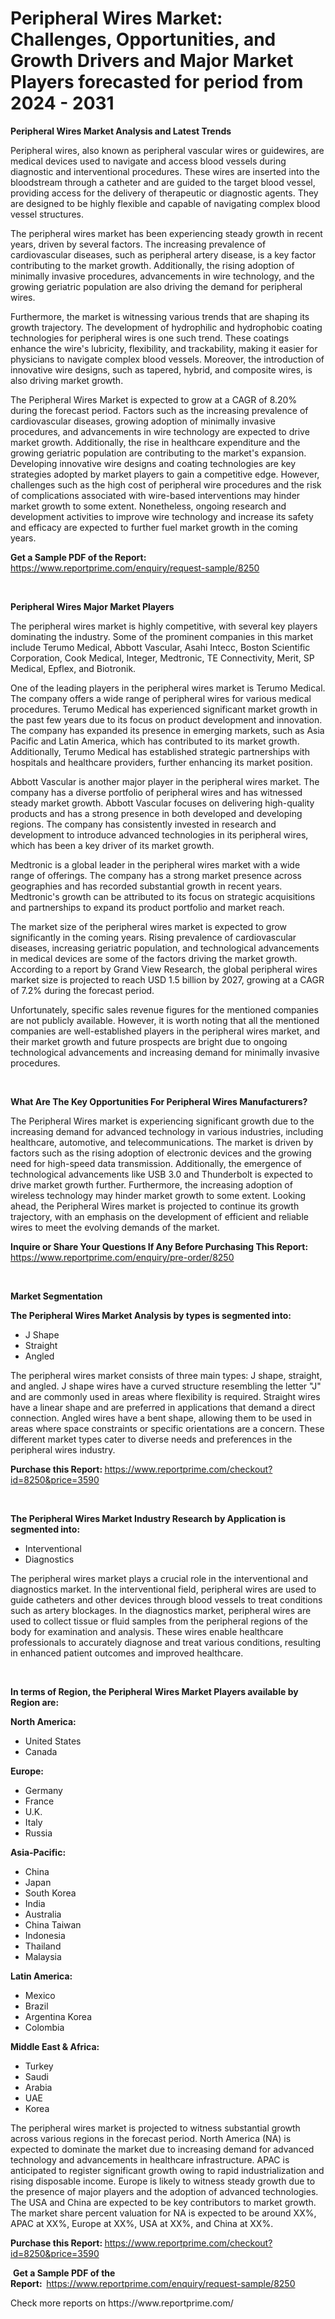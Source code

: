 <p><h1>Peripheral Wires Market: Challenges, Opportunities, and Growth Drivers and Major Market Players forecasted for period from 2024 - 2031</h1></p><p><strong>Peripheral Wires Market Analysis and Latest Trends</strong></p>
<p><p>Peripheral wires, also known as peripheral vascular wires or guidewires, are medical devices used to navigate and access blood vessels during diagnostic and interventional procedures. These wires are inserted into the bloodstream through a catheter and are guided to the target blood vessel, providing access for the delivery of therapeutic or diagnostic agents. They are designed to be highly flexible and capable of navigating complex blood vessel structures.</p><p>The peripheral wires market has been experiencing steady growth in recent years, driven by several factors. The increasing prevalence of cardiovascular diseases, such as peripheral artery disease, is a key factor contributing to the market growth. Additionally, the rising adoption of minimally invasive procedures, advancements in wire technology, and the growing geriatric population are also driving the demand for peripheral wires.</p><p>Furthermore, the market is witnessing various trends that are shaping its growth trajectory. The development of hydrophilic and hydrophobic coating technologies for peripheral wires is one such trend. These coatings enhance the wire's lubricity, flexibility, and trackability, making it easier for physicians to navigate complex blood vessels. Moreover, the introduction of innovative wire designs, such as tapered, hybrid, and composite wires, is also driving market growth.</p><p>The Peripheral Wires Market is expected to grow at a CAGR of 8.20% during the forecast period. Factors such as the increasing prevalence of cardiovascular diseases, growing adoption of minimally invasive procedures, and advancements in wire technology are expected to drive market growth. Additionally, the rise in healthcare expenditure and the growing geriatric population are contributing to the market's expansion. Developing innovative wire designs and coating technologies are key strategies adopted by market players to gain a competitive edge. However, challenges such as the high cost of peripheral wire procedures and the risk of complications associated with wire-based interventions may hinder market growth to some extent. Nonetheless, ongoing research and development activities to improve wire technology and increase its safety and efficacy are expected to further fuel market growth in the coming years.</p></p>
<p><strong>Get a Sample PDF of the Report:&nbsp;</strong> <a href="https://www.reportprime.com/enquiry/request-sample/8250">https://www.reportprime.com/enquiry/request-sample/8250</a></p>
<p>&nbsp;</p>
<p><strong>Peripheral Wires Major Market Players</strong></p>
<p><p>The peripheral wires market is highly competitive, with several key players dominating the industry. Some of the prominent companies in this market include Terumo Medical, Abbott Vascular, Asahi Intecc, Boston Scientific Corporation, Cook Medical, Integer, Medtronic, TE Connectivity, Merit, SP Medical, Epflex, and Biotronik.</p><p>One of the leading players in the peripheral wires market is Terumo Medical. The company offers a wide range of peripheral wires for various medical procedures. Terumo Medical has experienced significant market growth in the past few years due to its focus on product development and innovation. The company has expanded its presence in emerging markets, such as Asia Pacific and Latin America, which has contributed to its market growth. Additionally, Terumo Medical has established strategic partnerships with hospitals and healthcare providers, further enhancing its market position.</p><p>Abbott Vascular is another major player in the peripheral wires market. The company has a diverse portfolio of peripheral wires and has witnessed steady market growth. Abbott Vascular focuses on delivering high-quality products and has a strong presence in both developed and developing regions. The company has consistently invested in research and development to introduce advanced technologies in its peripheral wires, which has been a key driver of its market growth.</p><p>Medtronic is a global leader in the peripheral wires market with a wide range of offerings. The company has a strong market presence across geographies and has recorded substantial growth in recent years. Medtronic's growth can be attributed to its focus on strategic acquisitions and partnerships to expand its product portfolio and market reach.</p><p>The market size of the peripheral wires market is expected to grow significantly in the coming years. Rising prevalence of cardiovascular diseases, increasing geriatric population, and technological advancements in medical devices are some of the factors driving the market growth. According to a report by Grand View Research, the global peripheral wires market size is projected to reach USD 1.5 billion by 2027, growing at a CAGR of 7.2% during the forecast period.</p><p>Unfortunately, specific sales revenue figures for the mentioned companies are not publicly available. However, it is worth noting that all the mentioned companies are well-established players in the peripheral wires market, and their market growth and future prospects are bright due to ongoing technological advancements and increasing demand for minimally invasive procedures.</p></p>
<p>&nbsp;</p>
<p><strong>What Are The Key Opportunities For Peripheral Wires Manufacturers?</strong></p>
<p><p>The Peripheral Wires market is experiencing significant growth due to the increasing demand for advanced technology in various industries, including healthcare, automotive, and telecommunications. The market is driven by factors such as the rising adoption of electronic devices and the growing need for high-speed data transmission. Additionally, the emergence of technological advancements like USB 3.0 and Thunderbolt is expected to drive market growth further. Furthermore, the increasing adoption of wireless technology may hinder market growth to some extent. Looking ahead, the Peripheral Wires market is projected to continue its growth trajectory, with an emphasis on the development of efficient and reliable wires to meet the evolving demands of the market.</p></p>
<p><strong>Inquire or Share Your Questions If Any Before Purchasing This Report:</strong> <a href="https://www.reportprime.com/enquiry/pre-order/8250">https://www.reportprime.com/enquiry/pre-order/8250</a></p>
<p>&nbsp;</p>
<p><strong>Market Segmentation</strong></p>
<p><strong>The Peripheral Wires Market Analysis by types is segmented into:</strong></p>
<p><ul><li>J Shape</li><li>Straight</li><li>Angled</li></ul></p>
<p><p>The peripheral wires market consists of three main types: J shape, straight, and angled. J shape wires have a curved structure resembling the letter "J" and are commonly used in areas where flexibility is required. Straight wires have a linear shape and are preferred in applications that demand a direct connection. Angled wires have a bent shape, allowing them to be used in areas where space constraints or specific orientations are a concern. These different market types cater to diverse needs and preferences in the peripheral wires industry.</p></p>
<p><strong>Purchase this Report:&nbsp;</strong><a href="https://www.reportprime.com/checkout?id=8250&price=3590">https://www.reportprime.com/checkout?id=8250&price=3590</a></p>
<p>&nbsp;</p>
<p><strong>The Peripheral Wires Market Industry Research by Application is segmented into:</strong></p>
<p><ul><li>Interventional</li><li>Diagnostics</li></ul></p>
<p><p>The peripheral wires market plays a crucial role in the interventional and diagnostics market. In the interventional field, peripheral wires are used to guide catheters and other devices through blood vessels to treat conditions such as artery blockages. In the diagnostics market, peripheral wires are used to collect tissue or fluid samples from the peripheral regions of the body for examination and analysis. These wires enable healthcare professionals to accurately diagnose and treat various conditions, resulting in enhanced patient outcomes and improved healthcare.</p></p>
<p>&nbsp;</p>
<p><strong>In terms of Region, the Peripheral Wires Market Players available by Region are:</strong></p>
<p>
    <p> <strong> North America: </strong>
        <ul>
            <li>United States</li>
            <li>Canada</li>
        </ul>
        </p> 
    <p> <strong> Europe: </strong>
        <ul>
            <li>Germany</li>
            <li>France</li>
            <li>U.K.</li>
            <li>Italy</li>
            <li>Russia</li>
        </ul>
        </p> 
    <p> <strong> Asia-Pacific: </strong>
        <ul>
            <li>China</li>
            <li>Japan</li>
            <li>South Korea</li>
            <li>India</li>
            <li>Australia</li>
            <li>China Taiwan</li>
            <li>Indonesia</li>
            <li>Thailand</li>
            <li>Malaysia</li>
        </ul>
        </p> 
    <p> <strong> Latin America: </strong>
        <ul>
            <li>Mexico</li>
            <li>Brazil</li>
            <li>Argentina Korea</li>
            <li>Colombia</li>
        </ul>
        </p> 
    <p> <strong> Middle East & Africa: </strong>
        <ul>
            <li>Turkey</li>
            <li>Saudi</li>
            <li>Arabia</li>
            <li>UAE</li>
            <li>Korea</li>
        </ul>
    </p>
    </p>
<p><p>The peripheral wires market is projected to witness substantial growth across various regions in the forecast period. North America (NA) is expected to dominate the market due to increasing demand for advanced technology and advancements in healthcare infrastructure. APAC is anticipated to register significant growth owing to rapid industrialization and rising disposable income. Europe is likely to witness steady growth due to the presence of major players and the adoption of advanced technologies. The USA and China are expected to be key contributors to market growth. The market share percent valuation for NA is expected to be around XX%, APAC at XX%, Europe at XX%, USA at XX%, and China at XX%.</p></p>
<p><strong>Purchase this Report: </strong><a href="https://www.reportprime.com/checkout?id=8250&price=3590">https://www.reportprime.com/checkout?id=8250&price=3590</a></p>
<p>&nbsp;<strong>Get a Sample PDF of the Report:&nbsp;&nbsp;</strong><a href="https://www.reportprime.com/enquiry/request-sample/8250">https://www.reportprime.com/enquiry/request-sample/8250</a></p>
<p><strong></strong></p>
<p>Check more reports on https://www.reportprime.com/</p>